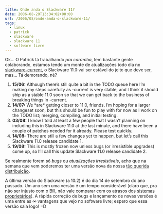 ```yaml
---
title: Onde anda o Slackware 11?
date: 2006-08-20T13:34:02+00:00
url: /2006/08/onde-anda-o-slackware-11/
tags:
  - linux
  - patrick
  - slackware
  - slackware 11
  - software livre
---
```


Ok… O Patrick tá trabalhando _pra caramba_, tem bastante gente colaborando, estamos tendo um monte de atualizações todo dia no [slackware-current][1], o Slackware 11.0 vai ser estável do jeito que deve ser, mas… Tá demorando, né?

1. **15/06:** Although there’s still quite a bit in the TODO queue here I’m making my steps carefully as -current is very stable, and I think it should ship as a stable 11.0 soon so that we can get back to the business of breaking things in -current.
2. **14/07:** We \*are\* getting closer to 11.0, friends. I’m hoping for a larger changeset soon, but this should be fun to play with for now as I work on the TODO list; merging, compiling, and initial testing.
3. **03/08:** I know I told at least a few people that I wasn’t planning on including this in Slackware 11.0 at the last minute, and there have been a couple of patches needed for it already. Please test quickly.
4. **14/08:** There are still a few changes yet to happen, but let’s call this Slackware 11.0 release candidate 1.
5. **19/08:** This is mostly frozen now unless bugs (or irresistible upgrades) come up, so I’ll call this update Slackware 11.0 release candidate 2.

Se realmente forem só _bugs_ ou _atualizações irresistíveis_, acho que na semana que vem poderemos ter uma versão nova da nossa [tão querida distribuição][2].

A última versão do Slackware (a 10.2) é do dia 14 de setembro do ano passado. Um ano sem uma versão é um tempo considerável (claro que, pra não ser injusto com o Bill, não vale comparar com os atrasos dos [sistemas proprietários][3]). A rápida correção de bugs e lançamento de novas versões é uma entre as $\infty{}$ vantagens que vejo no software livre; espero que essa versão saia logo! =D

[1]: ftp://ftp.slackware.com/pub/slackware/slackware-current/ChangeLog.txt
[2]: http://www.slackware.com
[3]: http://www.microsoft.com/windowsvista/
